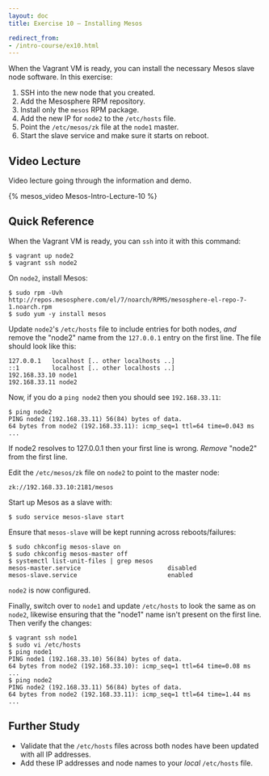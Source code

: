 ```yaml
---
layout: doc
title: Exercise 10 – Installing Mesos

redirect_from:
- /intro-course/ex10.html
---
```


When the Vagrant VM is ready, you can install the necessary Mesos slave node software.  In this exercise:

1. SSH into the new node that you created.
2. Add the Mesosphere RPM repository.
3. Install only the ``mesos`` RPM package.
4. Add the new IP for ``node2`` to the ``/etc/hosts`` file.
5. Point the ``/etc/mesos/zk`` file at the ``node1`` master.
6. Start the slave service and make sure it starts on reboot.

Video Lecture
-------------

Video lecture going through the information and demo.

{% mesos_video Mesos-Intro-Lecture-10 %}


Quick Reference
---------------

When the Vagrant VM is ready, you can ``ssh`` into it with this command:

```
$ vagrant up node2
$ vagrant ssh node2
```

On ``node2``, install Mesos:

```
$ sudo rpm -Uvh http://repos.mesosphere.com/el/7/noarch/RPMS/mesosphere-el-repo-7-1.noarch.rpm
$ sudo yum -y install mesos
```

Update ``node2``'s ``/etc/hosts`` file to include entries for both nodes, *and* remove the "node2" name from the ``127.0.0.1`` entry on the first line. The file should look like this:

    127.0.0.1   localhost [.. other localhosts ..]
    ::1         localhost [.. other localhosts ..]
    192.168.33.10 node1
    192.168.33.11 node2

Now, if you do a ``ping node2`` then you should see ``192.168.33.11``:

```
$ ping node2
PING node2 (192.168.33.11) 56(84) bytes of data.
64 bytes from node2 (192.168.33.11): icmp_seq=1 ttl=64 time=0.043 ms
...
```

If node2 resolves to 127.0.0.1 then your first line is wrong.  *Remove* "node2" from the first line.

Edit the ``/etc/mesos/zk`` file on ``node2`` to point to the master node:

    zk://192.168.33.10:2181/mesos

Start up Mesos as a slave with:

```
$ sudo service mesos-slave start
```

Ensure that ``mesos-slave`` will be kept running across reboots/failures:

```
$ sudo chkconfig mesos-slave on
$ sudo chkconfig mesos-master off
$ systemctl list-unit-files | grep mesos
mesos-master.service                        disabled
mesos-slave.service                         enabled
```

``node2`` is now configured. 

Finally, switch over to ``node1`` and update ``/etc/hosts`` to look the same as on ``node2``, likewise ensuring that the "node1" name isn't present on the first line. Then verify the changes:

```
$ vagrant ssh node1
$ sudo vi /etc/hosts
$ ping node1
PING node1 (192.168.33.10) 56(84) bytes of data.
64 bytes from node2 (192.168.33.10): icmp_seq=1 ttl=64 time=0.08 ms
...
$ ping node2
PING node2 (192.168.33.11) 56(84) bytes of data.
64 bytes from node2 (192.168.33.11): icmp_seq=1 ttl=64 time=1.44 ms
...
```

Further Study
-------------

* Validate that the ``/etc/hosts`` files across both nodes have been updated with all IP addresses.
* Add these IP addresses and node names to your *local* ``/etc/hosts`` file.
